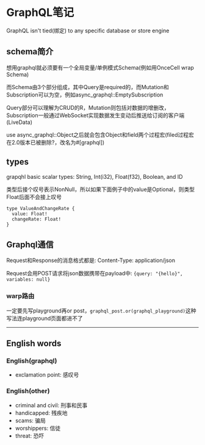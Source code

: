# GraphQL笔记

GraphQL isn't tied(绑定) to any specific database or store engine

## schema简介

想用graphql就必须要有一个全局变量/单例模式Schema(例如用OnceCell wrap Schema)

而Schema由3个部分组成，其中Query是required的，而Mutation和Subscription可以为空，例如async_graphql::EmptySubscription

Query部分可以理解为CRUD的R，Mutation则包括对数据的增删改，Subscription一般通过WebSocket实现数据发生变动后推送给订阅的客户端(LiveData)

use async_graphql::Object之后就会包含Object和field两个过程宏(filed过程宏在2.0版本已被删除?，改名为#[graphql])

## types

grapqhl basic scalar types: String, Int(i32), Float(f32), Boolean, and ID

类型后接个叹号表示NonNull，所以如果下面例子中的value是Optional，则类型Float后面不会接上叹号

```
type ValueAndChangeRate {
  value: Float!
  changeRate: Float!
}
```

## Graphql通信

Request和Response的消息格式都是: Content-Type: application/json

Request会用POST请求将json数据携带在payload中: `{query: "{hello}", variables: null}`

### warp路由

一定要先写playground再or post，`graphql_post.or(graphql_playground)`这种写法连playground页面都进不了

---

## English words

### English(graphql)

- exclamation point: 感叹号

### English(other)

- criminal and civil: 刑事和民事
- handicapped: 残疾地
- scams: 骗局
- worshippers: 信徒
- threat: 恐吓